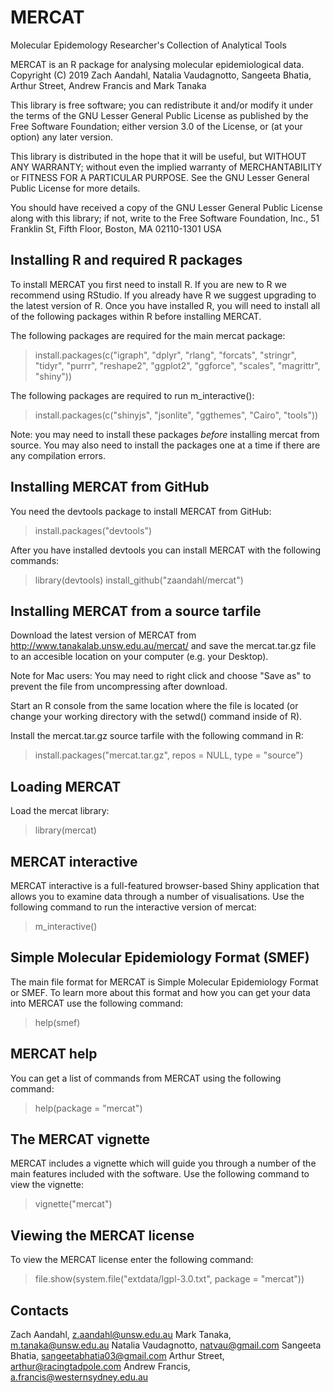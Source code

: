 # MERCAT
Molecular Epidemology Researcher's Collection of Analytical Tools

MERCAT is an R package for analysing molecular epidemiological data. 
Copyright (C) 2019 Zach Aandahl, Natalia Vaudagnotto, Sangeeta Bhatia,
Arthur Street, Andrew Francis and Mark Tanaka

This library is free software; you can redistribute it and/or
modify it under the terms of the GNU Lesser General Public
License as published by the Free Software Foundation; either
version 3.0 of the License, or (at your option) any later version.

This library is distributed in the hope that it will be useful,
but WITHOUT ANY WARRANTY; without even the implied warranty of
MERCHANTABILITY or FITNESS FOR A PARTICULAR PURPOSE.  See the GNU
Lesser General Public License for more details.

You should have received a copy of the GNU Lesser General Public
License along with this library; if not, write to the Free Software
Foundation, Inc., 51 Franklin St, Fifth Floor, Boston, MA  02110-1301  USA


## Installing R and required R packages
To install MERCAT you first need to install R. If you are new to R we recommend 
using RStudio. If you already have R we suggest upgrading to the latest version
of R. Once you have installed R, you will need to install all of the following
packages within R before installing MERCAT. 

The following packages are required for the main mercat package:
> install.packages(c("igraph", "dplyr", "rlang", "forcats", "stringr", "tidyr", "purrr", "reshape2", "ggplot2", "ggforce", "scales", "magrittr", "shiny"))

The following packages are required to run m_interactive():
> install.packages(c("shinyjs", "jsonlite", "ggthemes", "Cairo", "tools"))

Note: you may need to install these packages *before* installing mercat from 
source. You may also need to install the packages one at a time if there are 
any compilation errors. 


## Installing MERCAT from GitHub
You need the devtools package to install MERCAT from GitHub:
> install.packages("devtools")

After you have installed devtools you can install MERCAT with the following 
commands:
> library(devtools)
> install_github("zaandahl/mercat")

## Installing MERCAT from a source tarfile
Download the latest version of MERCAT from http://www.tanakalab.unsw.edu.au/mercat/
and save the mercat.tar.gz file to an accesible location on your computer (e.g. your Desktop).

Note for Mac users: You may need to right click and choose "Save as" to prevent the
file from uncompressing after download. 

Start an R console from the same location where the file is located (or change your working 
directory with the setwd() command inside of R).

Install the mercat.tar.gz source tarfile with the following command in R:
> install.packages("mercat.tar.gz", repos = NULL, type = "source")


## Loading MERCAT
Load the mercat library:
> library(mercat)

## MERCAT interactive
MERCAT interactive is a full-featured browser-based Shiny application that 
allows you to examine data through a number of visualisations. Use the following 
command to run the interactive version of mercat:
> m_interactive()

## Simple Molecular Epidemiology Format (SMEF)
The main file format for MERCAT is Simple Molecular Epidemiology Format or
SMEF. To learn more about this format and how you can get your data into 
MERCAT use the following command:
> help(smef)

## MERCAT help
You can get a list of commands from MERCAT using the following command:
> help(package = "mercat")

## The MERCAT vignette
MERCAT includes a vignette which will guide you through a number of the main
features included with the software. Use the following command to view the
vignette:
> vignette("mercat")

## Viewing the MERCAT license
To view the MERCAT license enter the following command:
> file.show(system.file("extdata/lgpl-3.0.txt", package = "mercat"))

## Contacts
Zach Aandahl, z.aandahl@unsw.edu.au
Mark Tanaka, m.tanaka@unsw.edu.au 
Natalia Vaudagnotto, natvau@gmail.com
Sangeeta Bhatia, sangeetabhatia03@gmail.com
Arthur Street, arthur@racingtadpole.com 
Andrew Francis, a.francis@westernsydney.edu.au

